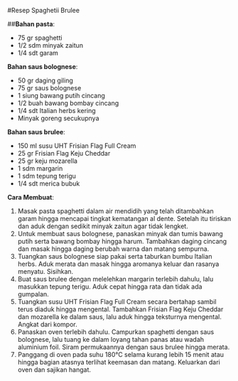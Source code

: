 #Resep Spaghetii Brulee

##**Bahan pasta**:
- 75 gr spaghetti
- 1/2 sdm minyak zaitun
- 1/4 sdt garam

**Bahan saus bolognese**:
- 50 gr daging giling
- 75 gr saus bolognese
- 1 siung bawang putih cincang
- 1/2 buah bawang bombay cincang
- 1/4 sdt Italian herbs kering
- Minyak goreng secukupnya

**Bahan saus brulee**:
- 150 ml susu UHT Frisian Flag Full Cream
- 25 gr Frisian Flag Keju Cheddar
- 25 gr keju mozarella
- 1 sdm margarin
- 1 sdm tepung terigu
- 1/4 sdt merica bubuk

**Cara Membuat**:
1. Masak pasta spaghetti dalam air mendidih yang telah ditambahkan garam hingga mencapai tingkat kematangan al dente. Setelah itu tiriskan dan aduk dengan sedikit minyak zaitun agar tidak lengket.
2. Untuk membuat saus bolognese, panaskan minyak dan tumis bawang putih serta bawang bombay hingga harum. Tambahkan daging cincang dan masak hingga daging berubah warna dan matang sempurna.
3. Tuangkan saus bolognese siap pakai serta taburkan bumbu Italian herbs. Aduk merata dan masak hingga aromanya keluar dan rasanya menyatu. Sisihkan.
4. Buat saus brulee dengan melelehkan margarin terlebih dahulu, lalu masukkan tepung terigu. Aduk cepat hingga rata dan tidak ada gumpalan.
5. Tuangkan susu UHT Frisian Flag Full Cream secara bertahap sambil terus diaduk hingga mengental. Tambahkan Frisian Flag Keju Cheddar dan mozarella ke dalam saus, lalu aduk hingga teksturnya mengental. Angkat dari kompor.
6. Panaskan oven terlebih dahulu. Campurkan spaghetti dengan saus bolognese, lalu tuang ke dalam loyang tahan panas atau wadah aluminium foil. Siram permukaannya dengan saus brulee hingga merata.
7. Panggang di oven pada suhu 180°C selama kurang lebih 15 menit atau hingga bagian atasnya terlihat keemasan dan matang. Keluarkan dari oven dan sajikan hangat.
  
